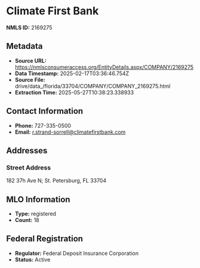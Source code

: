 # Climate First Bank

**NMLS ID:** 2169275

## Metadata
- **Source URL:** https://nmlsconsumeraccess.org/EntityDetails.aspx/COMPANY/2169275
- **Data Timestamp:** 2025-02-17T03:36:46.754Z
- **Source File:** drive/data_/florida/33704/COMPANY/COMPANY_2169275.html
- **Extraction Time:** 2025-05-27T10:38:23.338933

## Contact Information
- **Phone:** 727-335-0500
- **Email:** r.strand-sorrell@climatefirstbank.com

## Addresses
### Street Address
182 37h Ave N; St. Petersburg, FL 33704

## MLO Information
- **Type:** registered
- **Count:** 18

## Federal Registration
- **Regulator:** Federal Deposit Insurance Corporation
- **Status:** Active
